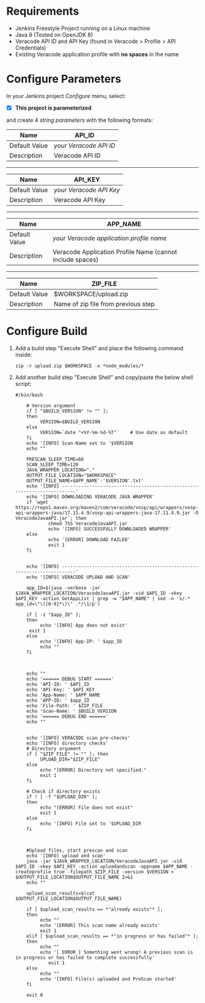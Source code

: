 # Requirements

- Jenkins Freestyle Project running on a Linux machine
- Java 8 (Tested on OpenJDK 8)	
- Veracode API ID and API Key (found in Veracode > Profile > API Credentials)
- Existing Veracode application profile with **no spaces** in the name

# Configure Parameters
In your Jenkins project *Configure* menu, select:
- [x] **This project is parameterized**

and create 4 *string parameters* with the following formats:

| Name          | API_ID                 |
|---------------|------------------------|
| Default Value | *your Veracode API ID* |
| Description   | Veracode API ID        |
---
| Name          | API_KEY                 |
|---------------|------------------------|
| Default Value | *your Veracode API Key* |
| Description   | Veracode API Key        |
---
| Name          | APP_NAME               |
|---------------|------------------------|
| Default Value | *your Veracode application profile name* |
| Description   | Veracode Application Profile Name (cannot include spaces)        |
---
| Name          | ZIP_FILE               |
|---------------|------------------------|
| Default Value | $WORKSPACE/upload.zip|
| Description   | Name of zip file from previous step      |

# Configure Build
1. Add a build step "Execute Shell" and place the following command inside:
	~~~
	zip -r upload.zip $WORKSPACE -x *node_modules/*
	~~~

3. Add another build step "Execute Shell" and copy/paste the below shell script:
	~~~
	#/bin/bash

        # Version argument
        if [ "$BUILD_VERSION" != "" ];
        then
             VERSION=$BUILD_VERSION
        else
             VERSION=`date "+%Y-%m-%d-%T"`    # Use date as default
        fi
        echo '[INFO] Scan-Name set to '$VERSION
        echo ""

        PRESCAN_SLEEP_TIME=60
        SCAN_SLEEP_TIME=120
        JAVA_WRAPPER_LOCATION="."
        OUTPUT_FILE_LOCATION="$WORKSPACE"
        OUTPUT_FILE_NAME=$APP_NAME'-'$VERSION'.txt'
        echo '[INFO] ------------------------------------------------------------------------'
        echo '[INFO] DOWNLOADING VERACODE JAVA WRAPPER'
        if `wget https://repo1.maven.org/maven2/com/veracode/vosp/api/wrappers/vosp-api-wrappers-java/17.11.4.9/vosp-api-wrappers-java-17.11.4.9.jar -O VeracodeJavaAPI.jar`; then
                chmod 755 VeracodeJavaAPI.jar
                echo '[INFO] SUCCESSFULLY DOWNLOADED WRAPPER'
        else
                echo '[ERROR] DOWNLOAD FAILED'
                exit 1
        fi


        echo '[INFO] ------------------------------------------------------------------------'
        echo '[INFO] VERACODE UPLOAD AND SCAN'

        app_ID=$(java -verbose -jar $JAVA_WRAPPER_LOCATION/VeracodeJavaAPI.jar -vid $API_ID -vkey $API_KEY -action GetAppList | grep -w "$APP_NAME" | sed -n 's/.* app_id=\"\([0-9]*\)\" .*/\1/p')

        if [ -z "$app_ID" ];
        then
             echo '[INFO] App does not exist'
	     exit 1
        else
             echo '[INFO] App-IP: ' $app_ID
             echo ""
        fi



        echo ""
        echo '====== DEBUG START ======'
        echo 'API-ID: ' $API_ID
        echo 'API-Key: ' $API_KEY
        echo 'App-Name: ' $APP_NAME
        echo 'APP-ID: ' $app_ID
        echo 'File-Path: ' $ZIP_FILE
        echo 'Scan-Name: ' $BUILD_VERSION
        echo '====== DEBUG END ======'
        echo ""


        echo '[INFO] VERACODE scan pre-checks'
        echo '[INFO] directory checks'
        # Directory argument
        if [ "$ZIP_FILE" != "" ]; then
             UPLOAD_DIR="$ZIP_FILE"
        else
             echo "[ERROR] Directory not specified."
             exit 1
        fi

        # Check if directory exists
        if ! [ -f "$UPLOAD_DIR" ];
        then
             echo "[ERROR] File does not exist"
             exit 1
        else
             echo '[INFO] File set to '$UPLOAD_DIR
        fi

    

        #Upload files, start prescan and scan
        echo '[INFO] upload and scan'
        java -jar $JAVA_WRAPPER_LOCATION/VeracodeJavaAPI.jar -vid $API_ID -vkey $API_KEY -action uploadandscan -appname $APP_NAME -createprofile true -filepath $ZIP_FILE -version $VERSION > $OUTPUT_FILE_LOCATION$OUTPUT_FILE_NAME 2>&1
        echo ""

        upload_scan_results=$(cat $OUTPUT_FILE_LOCATION$OUTPUT_FILE_NAME)

        if [ $upload_scan_results == *"already exists"* ];
        then
             echo ""
             echo '[ERROR] This scan name already exists'
             exit 1
        elif [ $upload_scan_results == *"in progress or has failed"* ];
        then
             echo ""
             echo '[ ERROR ] Something went wrong! A previous scan is in progress or has failed to complete successfully'
                exit 1
        else
             echo ""
             echo '[INFO] File(s) uploaded and PreScan started'
        fi

        exit 0
	~~~
